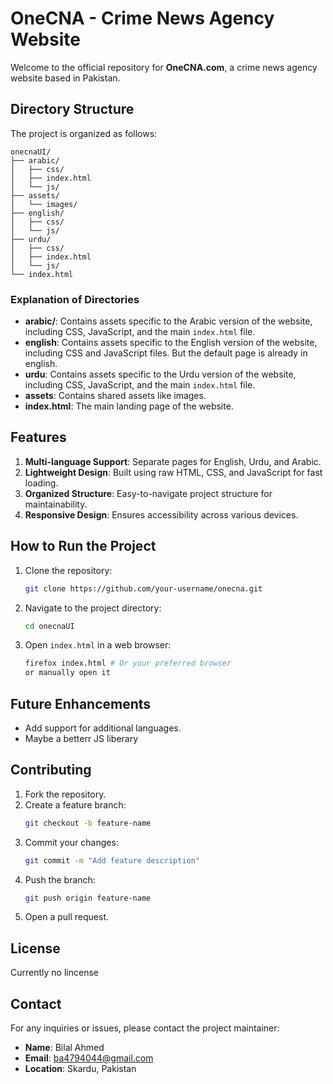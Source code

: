 # OneCNA - Crime News Agency Website

Welcome to the official repository for **OneCNA.com**, a crime news agency website based in Pakistan. &#x20;

## Directory Structure

The project is organized as follows:

```
onecnaUI/
├── arabic/
│   ├── css/
│   ├── index.html
│   └── js/
├── assets/
│   └── images/
├── english/
│   ├── css/
│   └── js/
├── urdu/
│   ├── css/
│   ├── index.html
│   └── js/
└── index.html
```

### Explanation of Directories

- **arabic/**: Contains assets specific to the Arabic version of the website, including CSS, JavaScript, and the main `index.html` file.
- **english**: Contains assets specific to the English version of the website, including CSS and JavaScript files. But the default page is already in english.
- **urdu**: Contains assets specific to the Urdu version of the website, including CSS, JavaScript, and the main `index.html` file.
- **assets**: Contains shared assets like images.
- **index.html**: The main landing page of the website.

## Features

1. **Multi-language Support**: Separate pages for English, Urdu, and Arabic.
2. **Lightweight Design**: Built using raw HTML, CSS, and JavaScript for fast loading.
3. **Organized Structure**: Easy-to-navigate project structure for maintainability.
4. **Responsive Design**: Ensures accessibility across various devices.

## How to Run the Project

1. Clone the repository:
   ```bash
   git clone https://github.com/your-username/onecna.git
   ```
2. Navigate to the project directory:
   ```bash
   cd onecnaUI
   ```
3. Open `index.html` in a web browser:
   ```bash
   firefox index.html # Or your preferred browser
   or manually open it
   ```

## Future Enhancements

- Add support for additional languages.
- Maybe a betterr JS liberary



## Contributing

1. Fork the repository.
2. Create a feature branch:
   ```bash
   git checkout -b feature-name
   ```
3. Commit your changes:
   ```bash
   git commit -m "Add feature description"
   ```
4. Push the branch:
   ```bash
   git push origin feature-name
   ```
5. Open a pull request.

## License

Currently no lincense

## Contact

For any inquiries or issues, please contact the project maintainer:

- **Name**: Bilal Ahmed
- **Email**: ba4794044@gmail.com
- **Location**: Skardu, Pakistan

